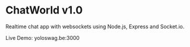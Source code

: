 # ChatWorld v1.0
Realtime chat app with websockets using Node.js, Express and Socket.io.

Live Demo: yoloswag.be:3000
